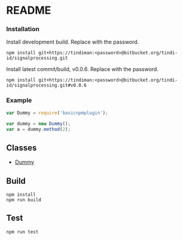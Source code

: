 # README #

### Installation ###
Install development build. Replace <password> with the password.
```shell
npm install git+https://tindiman:<password>@bitbucket.org/tindi-id/signalprocessing.git
```

Install latest commit/build, v0.0.6. Replace <password> with the password.
```shell
npm install git+https://tindiman:<password>@bitbucket.org/tindi-id/signalprocessing.git#v0.0.6
```

### Example ###

```javascript
var Dummy = require('basicnpmplugin');

var dummy = new Dummy();
var a = dummy.method(2);
```        

## Classes ##

* [Dummy](docs/Dummy.md)

## Build ##

```shell
npm install
npm run build
```

## Test ##

```shell
npm run test
```
